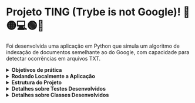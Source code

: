 # Projeto TING (Trybe is not Google)!	:red_circle::yellow_circle::computer::green_circle::large_blue_circle:

Foi desenvolvida uma aplicação em Python que simula um algoritmo de indexação de documentos semelhante ao do Google, com capacidade para detectar ocorrências em arquivos TXT.

<details>
  <summary><strong>Objetivos de prática</strong></summary><br />
    <ul>
      <li>Manipular Pilhas</li>
      <li>Manipular Deque</li>
      <li>Manipular Nó & Listas Ligadas</li>
      <li>Manipular Listas Duplamente Ligadas</li>
    </ul>
</details>
<details>
  <summary><strong>Rodando Localmente a Aplicação</strong></summary><br />
  
  <p>Para executar a aplicação e os testes, siga os passos abaixo:</p>
  <ol>
    <li>Clone o projeto.</li>
    <li>Abra o terminal e navegue até a raiz do projeto.</li>
    <li>Crie o ambiente virtual com o comando <code>python3 -m venv .venv</code>.</li>
    <li>Ative o ambiente virtual com o comando <code>source .venv/bin/activate</code>.</li>
    <li>Instale as dependências com o comando <code>python3 -m pip install -r dev-requirements.txt</code>.</li>
    <li>Para executar todos os testes, execute o comando <code>python3 -m pytest</code> na raiz do projeto.</li>
  </ol>
</details>
<details>
  <summary><strong>Estrutura do Projeto</strong></summary><br />

  ```
.
├──statics
│   ├──🔸arquivo_teste.csv
│   ├──🔸arquivo_teste.txt
│   ├──🔸nome_pedro.txt
│   ├──🔸novo_paradigma_globalizado-min.txt
│   └──🔸novo_paradigma_globalizado.txt
├──tests
│   ├──priority_queue
│   │   ├──🔹test_priority_queue.py
│   │   └──🔸__init__.py
│   └──🔸__init__.py
├──ting_file_management
│   ├──🔸__init__.py
│   ├──🔸abstract_queue.py
│   ├──🔹file_management.py
│   ├──🔹file_process.py
│   ├──🔸priority_queue.py
│   └──🔹queue.py
├──ting_word_searches
│   ├──🔸__init__.py
│   └──🔹word_search.py
├──🔸dev-requirements.txt
├──🔹main.py
├── 🔸pyproject.toml
├── 🔹README.md
├── 🔸requirements.txt
├── 🔸setup.cfg
└── 🔸setup.py
  
    Legenda:
  🔸Arquivos de propriedade intelectual da Trybe
  🔹Arquivos desenvolvidos por mim
  ```
</details>
<details>
  <summary><strong>Detalhes sobre Testes Desenvolvidos</strong></summary><br />
  <p>tests/product/test_product.py</p>
    <ul>
      <li>Implementação dos testes para a classe Product</li>
      <li>Verificao correto preenchimento dos seguintes atributos:</li>
            <ul>
                 <li>id (int)</li>
                 <li>nome_da_empresa (string)</li>
                 <li>nome_do_produto (string)</li>
                 <li>data_de_fabricacao (string)</li>
                 <li>data_de_validade (string)</li>
                 <li>numero_de_serie (string)</li>
                 <li>instrucoes_de_armazenamento (string)</li>
             </ul>
      <li>Garante a criação de um novo produto com todos os atributos corretamente preenchidos.</li>
    </ul>	
  <p>tests/product_report/test_product_report.py</p>
    <ul>
      <li>Implementação dos testes para a a criação do relatório presente na classe Product</li>
      <li>Garante a formulação de uma frase construída com as informações do produto, que será muito útil para etiquetarmos o estoque.</li>
      <li>Exemplo da frase:</li>
            <ul>
                 <li>O produto `farinha` fabricado em `01-05-2021` por `Farinini` com validade até `02-06-2023` precisa ser armazenado `ao abrigo de luz`.</li>
             </ul>
    </ul>
  <p>tests/report_decorator/test_report_decorator.py</p>
    <ul>
      <li>Implementação dos testes para a classe ColoredReport</li>
      <li>Garante o retorno do relatório devidamente colorido:
            <ul>
                 <li>🟩 Verde:</li>
                      <ul>
                          <li>"Data de fabricação mais antiga:"</li>
                          <li>"Data de validade mais próxima:"</li>
                          <li>"Empresa com mais produtos:"</li>
                      </ul>
                 <li>🟦 Azul: As datas</li>
                 <li>🟥 Vermelho: Nome da empresa com mais produtos</li>
             </ul>
       </li>
    </ul>	
</details>
<details>
  <summary><strong>Detalhes sobre Classes Desenvolvidos</strong></summary><br />
  <p>inventory_report/reports/simple_report.py</p>
    <ul>
      <li>Classe para gerar a versão simplificada do relatório</li>
    </ul>	
  <p>inventory_report/reports/complete_report.py</p>
    <ul>
      <li>Classe para gerar a versão completa do relatório	inventory_report/reports/complete_report.py</li>
    </ul>
  <p>inventory_report/inventory/inventory.py</p>
    <ul>
      <li>Classe para gerar os relatório a partir de arquivos</li>
    </ul>
  <p>inventory_report/importer/importer.py</p>
    <ul>
      <li>Classe abstrata para aplicar o padrão de projeto Strategy</li>
    </ul>
  <p>inventory_report/inventory/inventory_iterator.py</p>
    <ul>
      <li>Refatoração da classe Inventory para aplicar o padrão de projeto Iterator</li>
    </ul>
</details>
